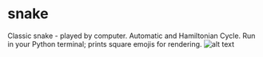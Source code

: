 # snake
Classic snake - played by computer. Automatic and Hamiltonian Cycle.
Run in your Python terminal; prints square emojis for rendering.
![alt text](https://github.com/lightningcoder07/snake/demo.png?raw=true)
